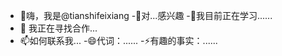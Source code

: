 - 👋嗨，我是@tianshifeixiang
-👀对...感兴趣
-🌱我目前正在学习......
- 💞️ 我正在寻找合作...
- 📫如何联系我...
-😄代词：......
-⚡有趣的事实：......

<!---
tianshifeifang/tianshifeifang 是一个✨特殊✨存储库，因为它的`README.md`（此文件）出现在您的 GitHub 个人资料中。
您点击可以“预览”链接查看您的更改。
--->
